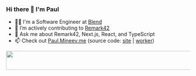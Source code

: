 ### Hi there 👋 I'm Paul

- 👨‍💻 I'm a Software Engineer at [Blend](https://blend.com)
- 🔬 I’m actively contributing to [Remark42](https://remark42.com)
- 💬 Ask me about Remark42, Next.js, React, and TypeScript
- 📫 Check out [Paul.Mineev.me](https://paul.mineev.me) (source code: [site](https://github.com/akellbl4/akellbl4/blob/main/site) | [worker](https://github.com/akellbl4/akellbl4/blob/main/worker))

<a href="https://github.com/akellbl4/spotify-badge">
<img src="https://spotify-badge.vercel.app/api/now-playing.svg" width="540" height="52">
</a>
